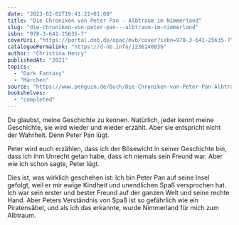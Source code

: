 ```yaml
---
date: "2023-02-02T19:41:21+01:00"
title: "Die Chroniken von Peter Pan - Albtraum im Nimmerland"
slug: "die-chroniken-von-peter-pan---albtraum-im-nimmerland"
isbn: "978-3-641-25635-7"
coverUri: "https://portal.dnb.de/opac/mvb/cover?isbn=978-3-641-25635-7"
cataloguePermalink: "https://d-nb.info/1236140036"
author: "Christina Henry"
publishedAt: "2021"
topics:
  - "Dark Fantasy"
  - "Märchen"
source: "https://www.penguin.de/Buch/Die-Chroniken-von-Peter-Pan-Albtraum-im-Nimmerland/Christina-Henry/Penhaligon/e567149.rhd"
bookshelves:
  - "completed"
---
```

Du glaubst, meine Geschichte zu kennen. Natürlich, jeder kennt meine Geschichte,
sie wird wieder und wieder erzählt. Aber sie entspricht nicht der Wahrheit. Denn
Peter Pan lügt.

Peter wird euch erzählen, dass ich der Bösewicht in seiner Geschichte bin, dass
ich ihm Unrecht getan habe, dass ich niemals sein Freund war. Aber wie ich schon
sagte, Peter lügt.

Dies ist, was wirklich geschehen ist: Ich bin Peter Pan auf seine Insel gefolgt,
weil er mir ewige Kindheit und unendlichen Spaß versprochen hat. Ich war sein
erster und bester Freund auf der ganzen Welt und seine rechte Hand. Aber Peters
Verständnis von Spaß ist so gefährlich wie ein Piratensäbel, und als ich das
erkannte, wurde Nimmerland für mich zum Albtraum.